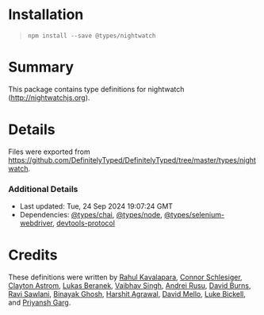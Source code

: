 # Installation
> `npm install --save @types/nightwatch`

# Summary
This package contains type definitions for nightwatch (http://nightwatchjs.org).

# Details
Files were exported from https://github.com/DefinitelyTyped/DefinitelyTyped/tree/master/types/nightwatch.

### Additional Details
 * Last updated: Tue, 24 Sep 2024 19:07:24 GMT
 * Dependencies: [@types/chai](https://npmjs.com/package/@types/chai), [@types/node](https://npmjs.com/package/@types/node), [@types/selenium-webdriver](https://npmjs.com/package/@types/selenium-webdriver), [devtools-protocol](https://npmjs.com/package/devtools-protocol)

# Credits
These definitions were written by [Rahul Kavalapara](https://github.com/rkavalap), [Connor Schlesiger](https://github.com/schlesiger), [Clayton Astrom](https://github.com/ClaytonAstrom), [Lukas Beranek](https://github.com/lloiser), [Vaibhav Singh](https://github.com/vaibhavsingh97), [Andrei Rusu](https://github.com/beatfactor), [David Burns](https://github.com/AutomatedTester), [Ravi Sawlani](https://github.com/gravityvi), [Binayak Ghosh](https://github.com/swrdfish), [Harshit Agrawal](https://github.com/harshit-bs), [David Mello](https://github.com/literallyMello), [Luke Bickell](https://github.com/lukebickell), and [Priyansh Garg](https://github.com/garg3133).
